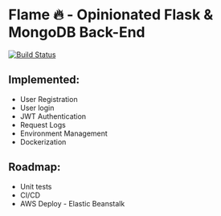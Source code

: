 # Flame :fire: - Opinionated Flask & MongoDB Back-End

[![Build Status](https://semaphoreci.com/api/v1/gabrielamazonas/flame/branches/master/badge.svg)](https://semaphoreci.com/gabrielamazonas/flame)

## Implemented:

- User Registration
- User login
- JWT Authentication
- Request Logs
- Environment Management
- Dockerization

## Roadmap:
- Unit tests
- CI/CD
- AWS Deploy - Elastic Beanstalk

